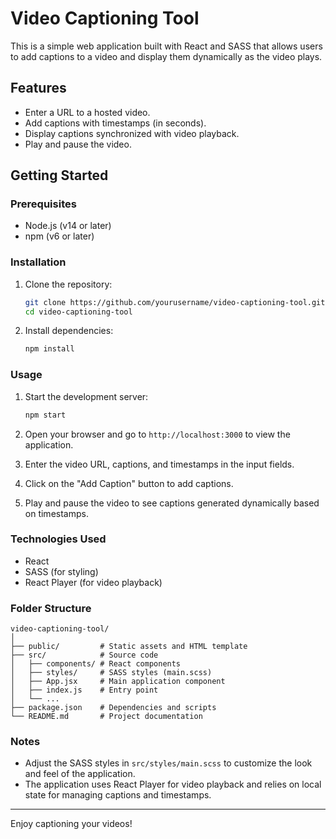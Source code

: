 # Video Captioning Tool

This is a simple web application built with React and SASS that allows users to add captions to a video and display them dynamically as the video plays.

## Features

- Enter a URL to a hosted video.
- Add captions with timestamps (in seconds).
- Display captions synchronized with video playback.
- Play and pause the video.

## Getting Started

### Prerequisites

- Node.js (v14 or later)
- npm (v6 or later)

### Installation

1. Clone the repository:

   ```sh
   git clone https://github.com/yourusername/video-captioning-tool.git
   cd video-captioning-tool
   ```

2. Install dependencies:

   ```sh
   npm install
   ```

### Usage

1. Start the development server:

   ```sh
   npm start
   ```

2. Open your browser and go to `http://localhost:3000` to view the application.

3. Enter the video URL, captions, and timestamps in the input fields.

4. Click on the "Add Caption" button to add captions.

5. Play and pause the video to see captions generated dynamically based on timestamps.

### Technologies Used

- React
- SASS (for styling)
- React Player (for video playback)

### Folder Structure

```
video-captioning-tool/
│
├── public/         # Static assets and HTML template
├── src/            # Source code
│   ├── components/ # React components
│   ├── styles/     # SASS styles (main.scss)
│   ├── App.jsx     # Main application component
│   ├── index.js    # Entry point
│   └── ...
├── package.json    # Dependencies and scripts
└── README.md       # Project documentation
```

### Notes

- Adjust the SASS styles in `src/styles/main.scss` to customize the look and feel of the application.
- The application uses React Player for video playback and relies on local state for managing captions and timestamps.

---

Enjoy captioning your videos!
